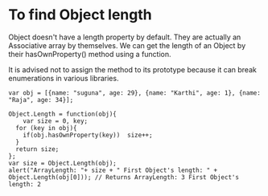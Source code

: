 # To find Object length

Object doesn't have a length property by default. They are actually an Associative array by themselves. We can get the length of an Object by their hasOwnProperty() method using a function. 

It is advised not to assign the method to its prototype because it can break enumerations in various libraries.

~~~~~~~~~~~~~~~~~~~~~~~~~~~~~~~~~~~~~~~~
var obj = [{name: "suguna", age: 29}, {name: "Karthi", age: 1}, {name: "Raja", age: 34}];

Object.Length = function(obj){
	var size = 0, key;
  for (key in obj){
  	if(obj.hasOwnProperty(key))  size++;
  }
  return size;
};
var size = Object.Length(obj);
alert("ArrayLength: "+ size + " First Object's length: " + Object.Length(obj[0])); // Returns ArrayLength: 3 First Object's length: 2 
